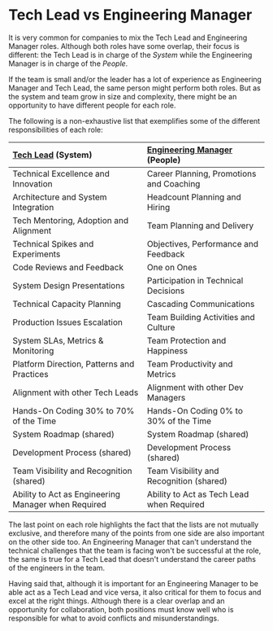# Tech Lead vs Engineering Manager

It is very common for companies to mix the Tech Lead and Engineering Manager roles. Although both roles have some overlap, their focus is different: the Tech Lead is in charge of the _System_ while the Engineering Manager is in charge of the _People_.

If the team is small and/or the leader has a lot of experience as Engineering Manager and Tech Lead, the same person might perform both roles. But as the system and team grow in size and complexity, there might be an opportunity to have different people for each role.

The following is a non-exhaustive list that exemplifies some of the different responsibilities of each role:

| [Tech Lead](TechLead.md) (System)                   | [Engineering Manager](EngineeringManager.md) (People) |
| :-------------------------------------------------- | :---------------------------------------------------- |
| Technical Excellence and Innovation                 | Career Planning, Promotions and Coaching              |
| Architecture and System Integration                 | Headcount Planning and Hiring                         |
| Tech Mentoring, Adoption and Alignment              | Team Planning and Delivery                            |
| Technical Spikes and Experiments​                   | Objectives, Performance and Feedback                  |
| Code Reviews and Feedback                           | One on Ones                                           |
| System Design Presentations​                        | Participation in Technical Decisions                  |
| Technical Capacity Planning​                        | Cascading Communications​                             |
| Production Issues Escalation​                       | Team Building Activities and Culture​                 |
| System SLAs, Metrics & Monitoring​                  | Team Protection and Happiness​                        |
| Platform Direction, Patterns and Practices          | Team Productivity and Metrics​                        |
| Alignment with other Tech Leads​                    | Alignment with other Dev Managers​                    |
| Hands-On Coding 30% to 70% of the Time              | Hands-On Coding 0% to 30% of the Time                 |
| System Roadmap (shared)​                            | System Roadmap (shared)​                              |
| Development Process (shared)​                       | Development Process (shared)​                         |
| Team Visibility and Recognition (shared)            | Team Visibility and Recognition (shared)​             |
| Ability to Act as Engineering Manager when Required | Ability to Act as Tech Lead when Required             |

The last point on each role highlights the fact that the lists are not mutually exclusive, and therefore many of the points from one side are also important on the other side too. An Engineering Manager that can't understand the technical challenges that the team is facing won't be successful at the role, the same is true for a Tech Lead that doesn't understand the career paths of the engineers in the team.

Having said that, although it is important for an Engineering Manager to be able act as a Tech Lead and vice versa, it also critical for them to focus and excel at the right things. Although there is a clear overlap and an opportunity for collaboration, both positions must know well who is responsible for what to avoid conflicts and misunderstandings.
